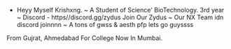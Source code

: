 - Heyy Myself Krishxng.
~ A Student of Science' BioTechnology. 3rd year
~ Discord - https//discord.gg/zydus Join Our Zydus 
~ Our NX Team idn discord joinnnn 
~ A tons of gwss & aesth pfp lets go guyssss 

From Gujrat, Ahmedabad
For College Now In Mumbai.
